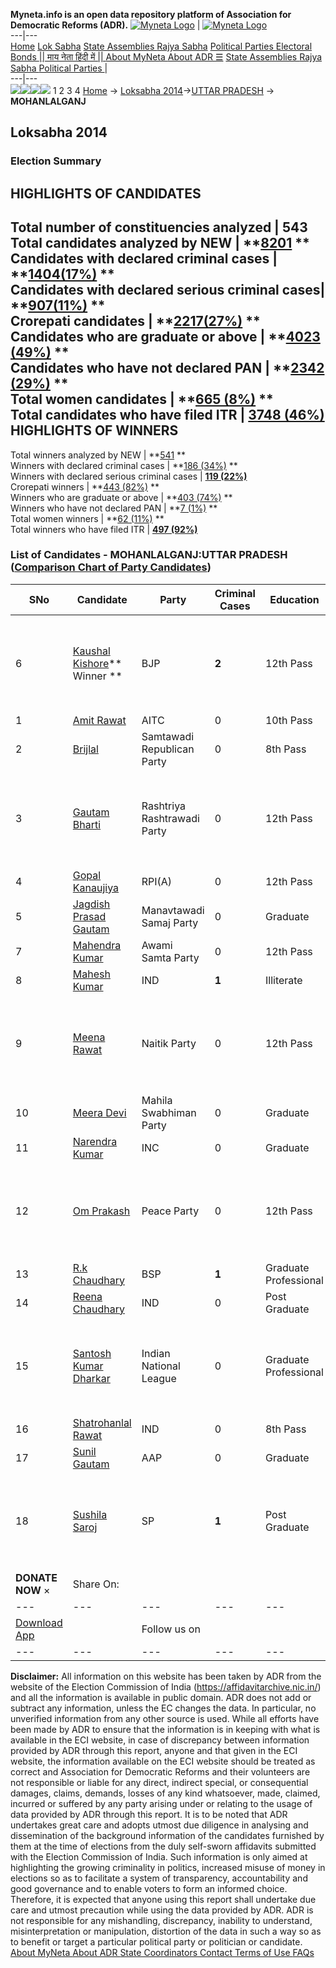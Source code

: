 **Myneta.info is an open data repository platform of Association for Democratic Reforms (ADR).**
[![Myneta Logo](https://www.myneta.info/lib/img/myneta-logo.png)](https://www.myneta.info/) | [![Myneta Logo](https://www.myneta.info/lib/img/adr-logo.png)](https://adrindia.org)  
---|---  
[Home](https://www.myneta.info/) [Lok Sabha](https://www.myneta.info/#ls "Lok Sabha") [ State Assemblies ](https://www.myneta.info/#sa "State Assemblies") [Rajya Sabha](https://www.myneta.info/#rs "Rajya Sabha") [Political Parties ](https://www.myneta.info/party "Political Parties") [ Electoral Bonds ](https://www.myneta.info/electoral_bonds "Electoral Bonds") [ || माय नेता हिंदी में || ](https://translate.google.co.in/translate?prev=hp&hl=en&js=y&u=www.myneta.info&sl=en&tl=hi&history_state0=) [ About MyNeta ](https://adrindia.org/content/about-myneta) [ About ADR ](https://adrindia.org/about-adr/who-we-are) [☰](javascript:void\(0\))
[ State Assemblies ](https://www.myneta.info/#sa "State Assemblies") [ Rajya Sabha ](https://www.myneta.info/#rs "Rajya Sabha") [ Political Parties ](https://www.myneta.info/party "Political Parties")
|   
---|---  
![](https://www.myneta.info/lib/img/banner/banner-1.png)![](https://www.myneta.info/lib/img/banner/banner-2.png)![](https://www.myneta.info/lib/img/banner/banner-3.png)![](https://www.myneta.info/lib/img/banner/banner-4.png)
1  2  3  4 
[Home](https://www.myneta.info/) → [Loksabha 2014](https://www.myneta.info/ls2014/)→[UTTAR PRADESH](https://www.myneta.info/ls2014/index.php?action=show_constituencies&state_id=24) → **MOHANLALGANJ**
### 
## Loksabha 2014
###  Election Summary 
HIGHLIGHTS OF CANDIDATES  
---  
Total number of constituencies analyzed |  543   
Total candidates analyzed by NEW | **[8201](https://www.myneta.info/ls2014/index.php?action=summary&subAction=candidates_analyzed&sort=candidate#summary) **  
Candidates with declared criminal cases | **[1404(17%)](https://www.myneta.info/ls2014/index.php?action=summary&subAction=crime&sort=candidate#summary) **  
Candidates with declared serious criminal cases| **[907(11%)](https://www.myneta.info/ls2014/index.php?action=summary&subAction=serious_crime&sort=candidate#summary) **  
Crorepati candidates | **[2217(27%)](https://www.myneta.info/ls2014/index.php?action=summary&subAction=crorepati&sort=candidate#summary) **  
Candidates who are graduate or above | **[4023 (49%)](https://www.myneta.info/ls2014/index.php?action=summary&subAction=education&sort=candidate#summary) **  
Candidates who have not declared PAN | **[2342 (29%)](https://www.myneta.info/ls2014/index.php?action=summary&subAction=without_pan&sort=candidate#summary) **  
Total women candidates | **[665 (8%)](https://www.myneta.info/ls2014/index.php?action=summary&subAction=women_candidate&sort=candidate#summary) **  
Total candidates who have filed ITR | [**3748 (46%)**](https://www.myneta.info/ls2014/index.php?action=summary&subAction=filed_itr&sort=candidate#summary)  
HIGHLIGHTS OF WINNERS  
---  
Total winners analyzed by NEW | **[541](https://www.myneta.info/ls2014/index.php?action=summary&subAction=winner_analyzed&sort=candidate#summary) **  
Winners with declared criminal cases | **[186 (34%)](https://www.myneta.info/ls2014/index.php?action=summary&subAction=winner_crime&sort=candidate#summary) **  
Winners with declared serious criminal cases | **[119 (22%)](https://www.myneta.info/ls2014/index.php?action=summary&subAction=winner_serious_crime&sort=candidate#summary)**  
Crorepati winners | **[443 (82%)](https://www.myneta.info/ls2014/index.php?action=summary&subAction=winner_crorepati&sort=candidate#summary) **  
Winners who are graduate or above | **[403 (74%)](https://www.myneta.info/ls2014/index.php?action=summary&subAction=winner_education&sort=candidate#summary) **  
Winners who have not declared PAN | **[7 (1%)](https://www.myneta.info/ls2014/index.php?action=summary&subAction=winner_without_pan&sort=candidate#summary) **  
Total women winners | **[62 (11%)](https://www.myneta.info/ls2014/index.php?action=summary&subAction=winner_women&sort=candidate#summary) **  
Total winners who have filed ITR | [**497 (92%)**](https://www.myneta.info/ls2014/index.php?action=summary&subAction=winner_filed_itr&sort=candidate#summary)  
### List of Candidates - MOHANLALGANJ:UTTAR PRADESH ([Comparison Chart of Party Candidates](https://www.myneta.info/ls2014/comparisonchart.php?constituency_id=346))
SNo | Candidate| Party| Criminal Cases| Education| Age| Total Assets| Liabilities  
---|---|---|---|---|---|---|---  
6  | [Kaushal Kishore](https://www.myneta.info/ls2014/candidate.php?candidate_id=5774)** Winner ** | BJP | **2** | 12th Pass| 53 | ![](https://myneta.info/image_v2.php?myneta_folder=ls2014&candidate_id=5774&col=ta) | ![](https://myneta.info/image_v2.php?myneta_folder=ls2014&candidate_id=5774&col=lia)  
1  | [Amit Rawat](https://www.myneta.info/ls2014/candidate.php?candidate_id=5780) | AITC | 0 | 10th Pass| 27 | Rs 1,60,000 ~ 1 Lacs+ | Rs 0 ~   
2  | [Brijlal](https://www.myneta.info/ls2014/candidate.php?candidate_id=5777) | Samtawadi Republican Party | 0 | 8th Pass| 53 | Rs 97,90,200 ~ 97 Lacs+ | Rs 0 ~   
3  | [Gautam Bharti](https://www.myneta.info/ls2014/candidate.php?candidate_id=7920) | Rashtriya Rashtrawadi Party | 0 | 12th Pass| 34 | ![](https://myneta.info/image_v2.php?myneta_folder=ls2014&candidate_id=7920&col=ta) | ![](https://myneta.info/image_v2.php?myneta_folder=ls2014&candidate_id=7920&col=lia)  
4  | [Gopal Kanaujiya](https://www.myneta.info/ls2014/candidate.php?candidate_id=5775) | RPI(A) | 0 | 12th Pass| 43 | Rs 12,39,961 ~ 12 Lacs+ | Rs 0 ~   
5  | [Jagdish Prasad Gautam](https://www.myneta.info/ls2014/candidate.php?candidate_id=5771) | Manavtawadi Samaj Party | 0 | Graduate| 47 | Rs 1,02,89,500 ~ 1 Crore+ | Rs 0 ~   
7  | [Mahendra Kumar](https://www.myneta.info/ls2014/candidate.php?candidate_id=6723) | Awami Samta Party | 0 | 12th Pass| 44 | Rs 1,14,000 ~ 1 Lacs+ | Rs 0 ~   
8  | [Mahesh Kumar](https://www.myneta.info/ls2014/candidate.php?candidate_id=5778) | IND | **1** | Illiterate| 30 | Rs 7,88,930 ~ 7 Lacs+ | Rs 0 ~   
9  | [Meena Rawat](https://www.myneta.info/ls2014/candidate.php?candidate_id=5773) | Naitik Party | 0 | 12th Pass| 49 | ![](https://myneta.info/image_v2.php?myneta_folder=ls2014&candidate_id=5773&col=ta) | ![](https://myneta.info/image_v2.php?myneta_folder=ls2014&candidate_id=5773&col=lia)  
10  | [Meera Devi](https://www.myneta.info/ls2014/candidate.php?candidate_id=6722) | Mahila Swabhiman Party | 0 | Graduate| 27 | Rs 6,11,600 ~ 6 Lacs+ | Rs 0 ~   
11  | [Narendra Kumar](https://www.myneta.info/ls2014/candidate.php?candidate_id=5776) | INC | 0 | Graduate| 45 | Rs 2,95,31,000 ~ 2 Crore+ | Rs 0 ~   
12  | [Om Prakash](https://www.myneta.info/ls2014/candidate.php?candidate_id=6718) | Peace Party | 0 | 12th Pass| 62 | ![](https://myneta.info/image_v2.php?myneta_folder=ls2014&candidate_id=6718&col=ta) | ![](https://myneta.info/image_v2.php?myneta_folder=ls2014&candidate_id=6718&col=lia)  
13  | [R.k Chaudhary](https://www.myneta.info/ls2014/candidate.php?candidate_id=5770) | BSP | **1** | Graduate Professional| 55 | Rs 93,09,539 ~ 93 Lacs+ | Rs 0 ~   
14  | [Reena Chaudhary](https://www.myneta.info/ls2014/candidate.php?candidate_id=6716) | IND | 0 | Post Graduate| 33 | Rs 8,92,565 ~ 8 Lacs+ | Rs 0 ~   
15  | [Santosh Kumar Dharkar](https://www.myneta.info/ls2014/candidate.php?candidate_id=6721) | Indian National League | 0 | Graduate Professional| 31 | ![](https://myneta.info/image_v2.php?myneta_folder=ls2014&candidate_id=6721&col=ta) | ![](https://myneta.info/image_v2.php?myneta_folder=ls2014&candidate_id=6721&col=lia)  
16  | [Shatrohanlal Rawat](https://www.myneta.info/ls2014/candidate.php?candidate_id=7921) | IND | 0 | 8th Pass| 46 | Rs 22,91,000 ~ 22 Lacs+ | Rs 0 ~   
17  | [Sunil Gautam](https://www.myneta.info/ls2014/candidate.php?candidate_id=6724) | AAP | 0 | Graduate| 30 | Rs 13,07,500 ~ 13 Lacs+ | Rs 4,18,000 ~ 4 Lacs+  
18  | [Sushila Saroj](https://www.myneta.info/ls2014/candidate.php?candidate_id=5772) | SP | **1** | Post Graduate| 63 | ![](https://myneta.info/image_v2.php?myneta_folder=ls2014&candidate_id=5772&col=ta) | ![](https://myneta.info/image_v2.php?myneta_folder=ls2014&candidate_id=5772&col=lia)  
|  **DONATE NOW** × |  Share On:  | [](https://api.whatsapp.com/send?text=https%3A%2F%2Fmyneta.info%2Fpunjab2022%2Findex.php%3Faction%3Dshow_constituencies%26state_id%3D19) | [](https://www.facebook.com/sharer/sharer.php?u=https%3A%2F%2Fmyneta.info%2Fpunjab2022%2Findex.php%3Faction%3Dshow_constituencies%26state_id%3D19) | [](https://twitter.com/share?url=https%3A%2F%2Fmyneta.info%2Fpunjab2022%2Findex.php%3Faction%3Dshow_constituencies%26state_id%3D19)  
---|---|---|---|---  
| [ Download App ](https://play.google.com/store/apps/details?id=com.webrosoft.myneta1&pcampaignid=pcampaignidMKT-Other-global-all-co-prtnr-py-PartBadge-Mar2515-1) | [](https://play.google.com/store/apps/details?id=com.webrosoft.myneta1&pcampaignid=pcampaignidMKT-Other-global-all-co-prtnr-py-PartBadge-Mar2515-1) |  Follow us on  | [](https://www.facebook.com/adrindia.org/) | [](https://twitter.com/adrspeaks) | [](https://groups.google.com/g/national-election-watch?hl=en&pli=1) | [](https://www.instagram.com/adrspeaks/) | [](https://www.youtube.com/user/adrspeaks) | [](https://sharechat.com/profile/adrspeaks)  
---|---|---|---|---|---|---|---|---  
**Disclaimer:** All information on this website has been taken by ADR from the website of the Election Commission of India (https://affidavitarchive.nic.in/) and all the information is available in public domain. ADR does not add or subtract any information, unless the EC changes the data. In particular, no unverified information from any other source is used. While all efforts have been made by ADR to ensure that the information is in keeping with what is available in the ECI website, in case of discrepancy between information provided by ADR through this report, anyone and that given in the ECI website, the information available on the ECI website should be treated as correct and Association for Democratic Reforms and their volunteers are not responsible or liable for any direct, indirect special, or consequential damages, claims, demands, losses of any kind whatsoever, made, claimed, incurred or suffered by any party arising under or relating to the usage of data provided by ADR through this report. It is to be noted that ADR undertakes great care and adopts utmost due diligence in analysing and dissemination of the background information of the candidates furnished by them at the time of elections from the duly self-sworn affidavits submitted with the Election Commission of India. Such information is only aimed at highlighting the growing criminality in politics, increased misuse of money in elections so as to facilitate a system of transparency, accountability and good governance and to enable voters to form an informed choice. Therefore, it is expected that anyone using this report shall undertake due care and utmost precaution while using the data provided by ADR. ADR is not responsible for any mishandling, discrepancy, inability to understand, misinterpretation or manipulation, distortion of the data in such a way so as to benefit or target a particular political party or politician or candidate. 
[ About MyNeta ](https://adrindia.org/content/about-myneta) [ About ADR ](https://adrindia.org/about-adr/who-we-are) [ State Coordinators ](https://adrindia.org/about-adr/state-coordinators) [ Contact ](https://adrindia.org/contact-us) [ Terms of Use ](https://adrindia.org/content/adr-terms-use) [ FAQs ](https://adrindia.org/content/faqs)
